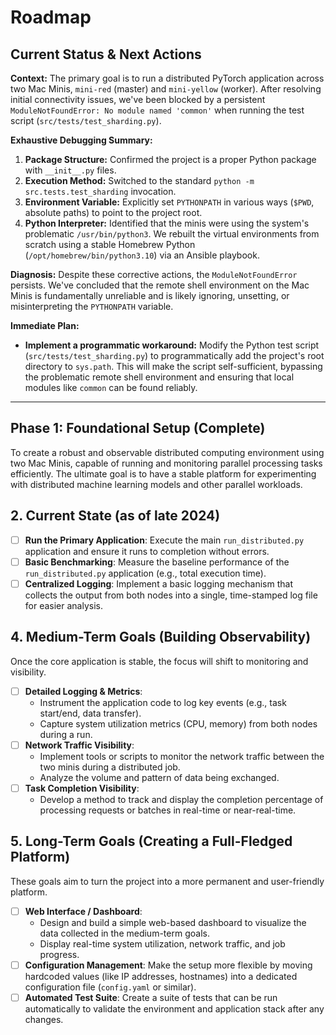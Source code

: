 # Roadmap

## Current Status & Next Actions

**Context:** The primary goal is to run a distributed PyTorch application across two Mac Minis, `mini-red` (master) and `mini-yellow` (worker). After resolving initial connectivity issues, we've been blocked by a persistent `ModuleNotFoundError: No module named 'common'` when running the test script (`src/tests/test_sharding.py`).

**Exhaustive Debugging Summary:**
1.  **Package Structure:** Confirmed the project is a proper Python package with `__init__.py` files.
2.  **Execution Method:** Switched to the standard `python -m src.tests.test_sharding` invocation.
3.  **Environment Variable:** Explicitly set `PYTHONPATH` in various ways (`$PWD`, absolute paths) to point to the project root.
4.  **Python Interpreter:** Identified that the minis were using the system's problematic `/usr/bin/python3`. We rebuilt the virtual environments from scratch using a stable Homebrew Python (`/opt/homebrew/bin/python3.10`) via an Ansible playbook.

**Diagnosis:** Despite these corrective actions, the `ModuleNotFoundError` persists. We've concluded that the remote shell environment on the Mac Minis is fundamentally unreliable and is likely ignoring, unsetting, or misinterpreting the `PYTHONPATH` variable.

**Immediate Plan:**
*   **Implement a programmatic workaround:** Modify the Python test script (`src/tests/test_sharding.py`) to programmatically add the project's root directory to `sys.path`. This will make the script self-sufficient, bypassing the problematic remote shell environment and ensuring that local modules like `common` can be found reliably.

***

## Phase 1: Foundational Setup (Complete)

To create a robust and observable distributed computing environment using two Mac Minis, capable of running and monitoring parallel processing tasks efficiently. The ultimate goal is to have a stable platform for experimenting with distributed machine learning models and other parallel workloads.

## 2. Current State (as of late 2024)

-   [ ] **Run the Primary Application**: Execute the main `run_distributed.py` application and ensure it runs to completion without errors.
-   [ ] **Basic Benchmarking**: Measure the baseline performance of the `run_distributed.py` application (e.g., total execution time).
-   [ ] **Centralized Logging**: Implement a basic logging mechanism that collects the output from both nodes into a single, time-stamped log file for easier analysis.

## 4. Medium-Term Goals (Building Observability)

Once the core application is stable, the focus will shift to monitoring and visibility.

-   [ ] **Detailed Logging & Metrics**:
    -   Instrument the application code to log key events (e.g., task start/end, data transfer).
    -   Capture system utilization metrics (CPU, memory) from both nodes during a run.
-   [ ] **Network Traffic Visibility**:
    -   Implement tools or scripts to monitor the network traffic between the two minis during a distributed job.
    -   Analyze the volume and pattern of data being exchanged.
-   [ ] **Task Completion Visibility**:
    -   Develop a method to track and display the completion percentage of processing requests or batches in real-time or near-real-time.

## 5. Long-Term Goals (Creating a Full-Fledged Platform)

These goals aim to turn the project into a more permanent and user-friendly platform.

-   [ ] **Web Interface / Dashboard**:
    -   Design and build a simple web-based dashboard to visualize the data collected in the medium-term goals.
    -   Display real-time system utilization, network traffic, and job progress.
-   [ ] **Configuration Management**: Make the setup more flexible by moving hardcoded values (like IP addresses, hostnames) into a dedicated configuration file (`config.yaml` or similar).
-   [ ] **Automated Test Suite**: Create a suite of tests that can be run automatically to validate the environment and application stack after any changes. 